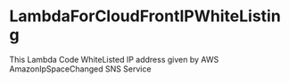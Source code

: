 # LambdaForCloudFrontIPWhiteListing
This Lambda Code WhiteListed IP address given by AWS AmazonIpSpaceChanged SNS Service
